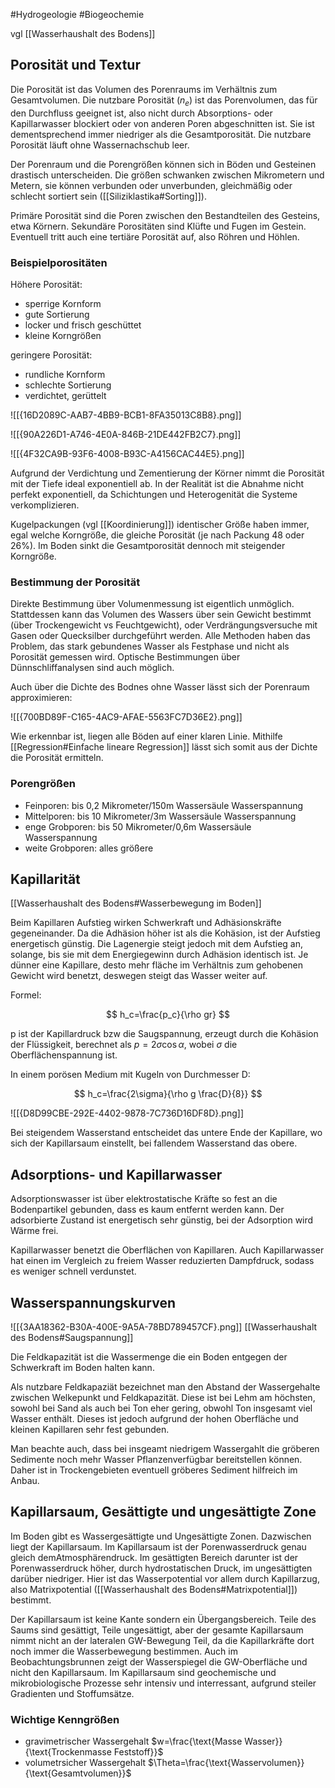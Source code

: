 #Hydrogeologie #Biogeochemie 

vgl [[Wasserhaushalt des Bodens]]

## Porosität und Textur

Die Porosität ist das Volumen des Porenraums im Verhältnis zum Gesamtvolumen. Die nutzbare Porosität ($n_e$) ist das Porenvolumen, das für den Durchfluss geeignet ist, also nicht durch Absorptions- oder Kapillarwasser blockiert oder von anderen Poren abgeschnitten ist. Sie ist dementsprechend immer niedriger als die Gesamtporosität. Die nutzbare Porosität läuft ohne Wassernachschub leer.

Der Porenraum und die Porengrößen können sich in Böden und Gesteinen drastisch unterscheiden. Die größen schwanken zwischen Mikrometern und Metern, sie können verbunden oder unverbunden, gleichmäßig oder schlecht sortiert sein ([[Siliziklastika#Sorting]]).

Primäre Porosität sind die Poren zwischen den Bestandteilen des Gesteins, etwa Körnern. Sekundäre Porositäten sind Klüfte und Fugen im Gestein. Eventuell tritt auch eine tertiäre Porosität auf, also Röhren und Höhlen.

### Beispielporositäten

Höhere Porosität:
- sperrige Kornform
- gute Sortierung
- locker und frisch geschüttet
- kleine Korngrößen

geringere Porosität:
- rundliche Kornform
- schlechte Sortierung
- verdichtet, gerüttelt

![[{16D2089C-AAB7-4BB9-BCB1-8FA35013C8B8}.png]]

![[{90A226D1-A746-4E0A-846B-21DE442FB2C7}.png]]

![[{4F32CA9B-93F6-4008-B93C-A4156CAC44E5}.png]]

Aufgrund der Verdichtung und Zementierung der Körner nimmt die Porosität mit der Tiefe ideal exponentiell ab. In der Realität ist die Abnahme nicht perfekt exponentiell, da Schichtungen und Heterogenität die Systeme verkomplizieren.

Kugelpackungen (vgl [[Koordinierung]]) identischer Größe haben immer, egal welche Korngröße, die gleiche Porosität (je nach Packung 48 oder 26%). Im Boden sinkt die Gesamtporosität dennoch mit steigender Korngröße.

### Bestimmung der Porosität

Direkte Bestimmung über Volumenmessung ist eigentlich unmöglich. Stattdessen kann das Volumen des Wassers über sein Gewicht bestimmt (über Trockengewicht vs Feuchtgewicht), oder Verdrängungsversuche mit Gasen oder Quecksilber durchgeführt werden. Alle Methoden haben das Problem, das stark gebundenes Wasser als Festphase und nicht als Porosität gemessen wird. Optische Bestimmungen über Dünnschliffanalysen sind auch möglich.

Auch über die Dichte des Bodnes ohne Wasser lässt sich der Porenraum approximieren:

![[{700BD89F-C165-4AC9-AFAE-5563FC7D36E2}.png]]

Wie erkennbar ist, liegen alle Böden auf einer klaren Linie. Mithilfe [[Regression#Einfache lineare Regression]] lässt sich somit aus der Dichte die Porosität ermitteln.

### Porengrößen

- Feinporen: bis 0,2 Mikrometer/150m Wassersäule Wasserspannung
- Mittelporen: bis 10 Mikrometer/3m Wassersäule Wasserspannung
- enge Grobporen: bis 50 Mikrometer/0,6m Wassersäule Wasserspannung
- weite Grobporen: alles größere

## Kapillarität

[[Wasserhaushalt des Bodens#Wasserbewegung im Boden]]

Beim Kapillaren Aufstieg wirken Schwerkraft und Adhäsionskräfte gegeneinander. Da die Adhäsion höher ist als die Kohäsion, ist der Aufstieg energetisch günstig. Die Lagenergie steigt jedoch mit dem Aufstieg an, solange, bis sie mit dem Energiegewinn durch Adhäsion identisch ist. Je dünner eine Kapillare, desto mehr fläche im Verhältnis zum gehobenen Gewicht wird benetzt, deswegen steigt das Wasser weiter auf.

Formel:

$$
h_c=\frac{p_c}{\rho gr}
$$

p ist der Kapillardruck bzw die Saugspannung, erzeugt durch die Kohäsion der Flüssigkeit, berechnet als $p=2\sigma \cos \alpha$, wobei $\sigma$ die Oberflächenspannung ist.

In einem porösen Medium mit Kugeln von Durchmesser D:

$$
h_c=\frac{2\sigma}{\rho g \frac{D}{8}}
$$

![[{D8D99CBE-292E-4402-9878-7C736D16DF8D}.png]]

Bei steigendem Wasserstand entscheidet das untere Ende der Kapillare, wo sich der Kapillarsaum einstellt, bei fallendem Wasserstand das obere.

## Adsorptions- und Kapillarwasser

Adsorptionswasser ist über elektrostatische Kräfte so fest an die Bodenpartikel gebunden, dass es kaum entfernt werden kann. Der adsorbierte Zustand ist energetisch sehr günstig, bei der Adsorption wird Wärme frei.

Kapillarwasser benetzt die Oberflächen von Kapillaren. Auch Kapillarwasser hat einen im Vergleich zu freiem Wasser reduzierten Dampfdruck, sodass es weniger schnell verdunstet.

## Wasserspannungskurven

![[{3AA18362-B30A-400E-9A5A-78BD789457CF}.png]]
[[Wasserhaushalt des Bodens#Saugspannung]]

Die Feldkapazität ist die Wassermenge die ein Boden entgegen der Schwerkraft im Boden halten kann.

Als nutzbare Feldkapaziät bezeichnet man den Abstand der Wassergehalte zwischen Welkepunkt und Feldkapazität. Diese ist bei Lehm am höchsten, sowohl bei Sand als auch bei Ton eher gering, obwohl Ton insgesamt viel Wasser enthält. Dieses ist jedoch aufgrund der hohen Oberfläche und kleinen Kapillaren sehr fest gebunden.

Man beachte auch, dass bei insgeamt niedrigem Wassergahlt die gröberen Sedimente noch mehr Wasser Pflanzenverfügbar bereitstellen können. Daher ist in Trockengebieten eventuell gröberes Sediment hilfreich im Anbau.

## Kapillarsaum, Gesättigte und ungesättigte Zone

Im Boden gibt es Wassergesättigte und Ungesättigte Zonen. Dazwischen liegt der Kapillarsaum.
Im Kapillarsaum ist der Porenwasserdruck genau gleich demAtmosphärendruck. Im gesättigten Bereich darunter ist der Porenwasserdruck höher, durch hydrostatischen Druck, im ungesättigten darüber niedriger. Hier ist das Wasserpotential vor allem durch Kapillarzug, also Matrixpotential ([[Wasserhaushalt des Bodens#Matrixpotential]]) bestimmt. 

Der Kapillarsaum ist keine Kante sondern ein Übergangsbereich. Teile des Saums sind gesättigt, Teile ungesättigt, aber der gesamte Kapillarsaum nimmt nicht an der lateralen GW-Bewegung Teil, da die Kapillarkräfte dort noch immer die Wasserbewegung bestimmen. Auch im Beobachtungsbrunnen zeigt der Wasserspiegel die GW-Oberfläche und nicht den Kapillarsaum. Im Kapillarsaum sind geochemische und mikrobiologische Prozesse sehr intensiv und interressant, aufgrund steiler Gradienten und Stoffumsätze.

### Wichtige Kenngrößen

- gravimetrischer Wassergehalt $w=\frac{\text{Masse Wasser}}{\text{Trockenmasse Feststoff}}$
- volumetrsicher Wassergehalt $\Theta=\frac{\text{Wasservolumen}}{\text{Gesamtvolumen}}$

